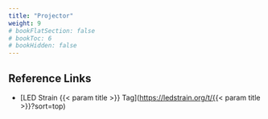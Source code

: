```yaml
---
title: "Projector"
weight: 9
# bookFlatSection: false
# bookToc: 6
# bookHidden: false
---
```


## Reference Links
* [LED Strain {{< param title >}} Tag](https://ledstrain.org/t/{{< param title >}}?sort=top)
